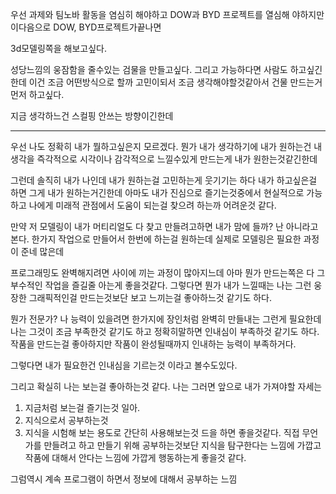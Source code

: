 우선 과제와 팀노바 활동을 염심히 해야하고
 DOW과 BYD 프로젝트를 열심해 야하지만
 이다음으로  DOW, BYD프로젝트가끝나면

3d모델링쪽을 해보고싶다.

성당느낌의 웅잠함을 줄수있는 검물을 만들고싶다.
그리고 가능하다면 사람도 하고싶긴한데
이건 조금 어떤방식으로 할까 고민이되서 조금 생각해야할것같아서
건물 만드는거 먼저 하고싶다.

지금 생각하느건 스컬핑 안쓰는 방향이긴한데

---
우선 나도 정확히 내가 뭘하고싶은지 모르겠다.
뭔가 내가 생각하기에
내가 원하는건 내 생각을 즉각적으로 시각이나 감각적으로 느낄수있게 만드는게 내가 원한는것같긴한데

그런데 솔직히 내가 나인데 내가 원하는걸 고민하는게 웃기기는 하다 내가 하고싶은걸 하면 그게 내가 원하는거긴한데 아마도 내가 진심으로 즐기는것중에서 현실적으로 가능하고 나에게 미래적 관점에서 도움이 되는걸 찾으려 하는까 어려운것 같다.

만약 저 모델링이 내가 머티리얼도 다 찾고 만들려고하면 내가 맘에 들까? 난 아니라고 본다. 한가지 작업으로 만들어서 한번에 하는걸 원하는데 실제로 모델링은 필요한 과정이 준네 많은데

프로그래밍도 완벽해지려면 사이에 끼는 과정이 많아지느데 아마 뭔가 만드는쪽은 다 그 부수적인 작업을 즐길줄 아는게 좋을것같다. 
그렇다면 뭔가 내가 느낄때는 나는 그런 웅장한 그래픽적인걸 만드는것보단 보고 느끼는걸 좋아하느것 같기도 하다.

뭔가 전문가? 나 능력이 있을려면 한가지에 장인처럼 완벽히 만들내는 그런게 필요한데 나는 그것이 조금 부족한것 같기도 하고 정확히말하면  인내심이 부족하것 같기도 하다. 작품을 만드는걸 좋아하지만 작품이 완성될때까지 인내하는 능력이 부족하거다. 

그렇다면 내가 필요한건 인내심을 기르는것 이라고 볼수도있다. 

그리고 확실히 나는 보는걸 좋아하는것 같다.
나는 그러면 앞으로 내가 가져야할 자세는
1. 지금처럼 보는걸 즐기는것 일아.
2. 지식으로서 공부하는것
3. 지식을 시험해 보는 용도로 간단히 사용해보는것
드을 하면 좋을것같다.
직접 무언가를 만들려고 하고 만들기 위해 공부하는것보단
지식을 탐구한다는 느낌에 가깝고 작품에 대해서 안다는 느낌에 가깝게 행동하는게 좋을것 같다.

그럼역시 계속 프로그램이 하면서 정보에 대해서 공부하는 느낌

